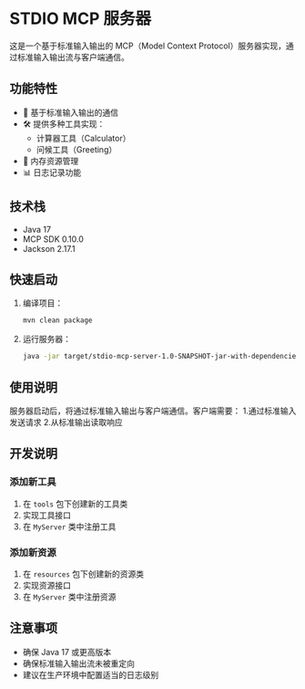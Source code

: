# STDIO MCP 服务器

这是一个基于标准输入输出的 MCP（Model Context Protocol）服务器实现，通过标准输入输出流与客户端通信。

## 功能特性

- 📡 基于标准输入输出的通信
- 🛠️ 提供多种工具实现：
  - 计算器工具（Calculator）
  - 问候工具（Greeting）
- 💾 内存资源管理
- 📊 日志记录功能

## 技术栈

- Java 17
- MCP SDK 0.10.0
- Jackson 2.17.1

## 快速启动

1. 编译项目：

    ```bash
    mvn clean package
    ```

2. 运行服务器：

    ```bash
    java -jar target/stdio-mcp-server-1.0-SNAPSHOT-jar-with-dependencies.jar
    ```

## 使用说明

服务器启动后，将通过标准输入输出与客户端通信。客户端需要：
1.通过标准输入发送请求
2.从标准输出读取响应

## 开发说明

### 添加新工具

1. 在 `tools` 包下创建新的工具类
2. 实现工具接口
3. 在 `MyServer` 类中注册工具

### 添加新资源

1. 在 `resources` 包下创建新的资源类
2. 实现资源接口
3. 在 `MyServer` 类中注册资源

## 注意事项

- 确保 Java 17 或更高版本
- 确保标准输入输出流未被重定向
- 建议在生产环境中配置适当的日志级别
